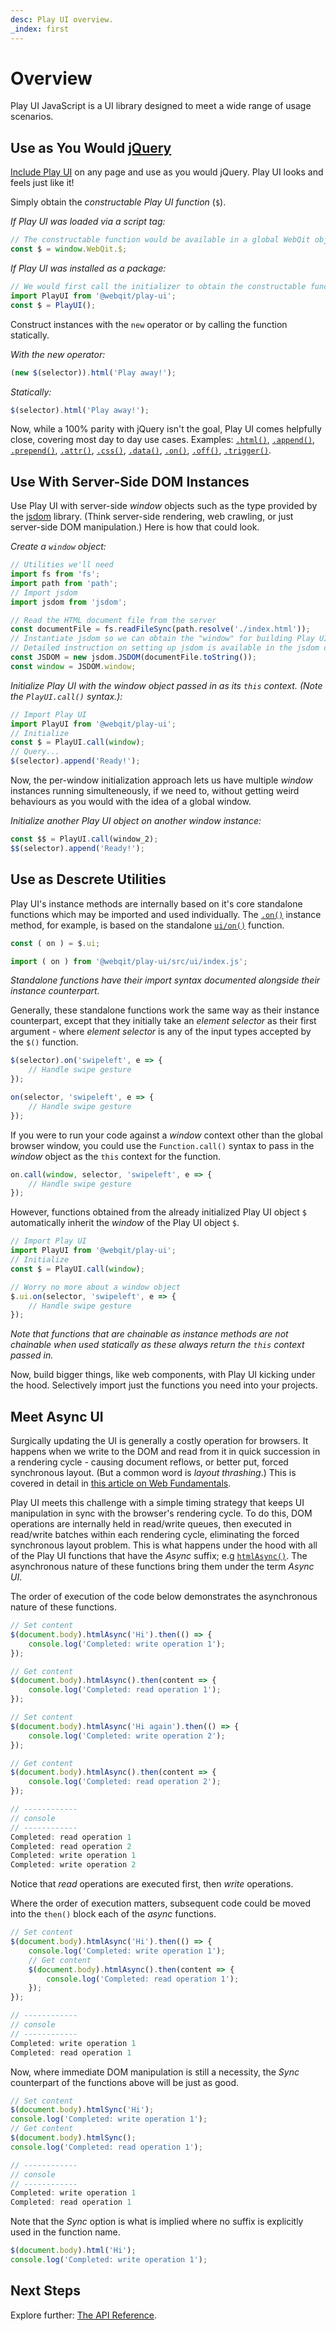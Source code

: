 ```yaml
---
desc: Play UI overview.
_index: first
---
```

# Overview

Play UI JavaScript is a UI library designed to meet a wide range of usage scenarios.

## Use as You Would [jQuery](https://jquery.com)

[Include Play UI](../download) on any page and use as you would jQuery. Play UI looks and feels just like it!

Simply obtain the *constructable Play UI function* (`$`).

*If Play UI was loaded via a script tag:*

```js
// The constructable function would be available in a global WebQit object
const $ = window.WebQit.$;
```

*If Play UI was installed as a package:*

```js
// We would first call the initializer to obtain the constructable function
import PlayUI from '@webqit/play-ui';
const $ = PlayUI();
```

Construct instances with the `new` operator or by calling the function statically.

*With the new operator:*

```js
(new $(selector)).html('Play away!');
```

*Statically:*

```js
$(selector).html('Play away!');
```

Now, while a 100% parity with jQuery isn't the goal, Play UI comes helpfully close, covering most day to day use cases. Examples: [`.html()`](../api/dom/html), [`.append()`](../api/dom/append), [`.prepend()`](../api/dom/prepend), [`.attr()`](../api/dom/attr), [`.css()`](../api/css/css), [`.data()`](../api/app/data), [`.on()`](../api/ui/on), [`.off()`](../api/ui/off), [`.trigger()`](../api/ui/trigger).

## Use With Server-Side DOM Instances

Use Play UI with server-side *window* objects such as the type provided by the [jsdom](https://github.com/jsdom/jsdom) library. (Think server-side rendering, web crawling, or just server-side DOM manipulation.) Here is how that could look.

*Create a `window` object:*

```js
// Utilities we'll need
import fs from 'fs';
import path from 'path';
// Import jsdom
import jsdom from 'jsdom';

// Read the HTML document file from the server
const documentFile = fs.readFileSync(path.resolve('./index.html'));
// Instantiate jsdom so we can obtain the "window" for building Play UI
// Detailed instruction on setting up jsdom is available in the jsdom docs
const JSDOM = new jsdom.JSDOM(documentFile.toString());
const window = JSDOM.window;
```

*Initialize Play UI with the window object passed in as its `this` context. (Note the `PlayUI.call()` syntax.):*

```js
// Import Play UI
import PlayUI from '@webqit/play-ui';
// Initialize
const $ = PlayUI.call(window);
// Query...
$(selector).append('Ready!');
```

Now, the per-window initialization approach lets us have multiple *window* instances running simulteneously, if we need to, without getting weird behaviours as you would with the idea of a global window.

*Initialize another Play UI object on another window instance:*

```js
const $$ = PlayUI.call(window_2);
$$(selector).append('Ready!');
```

## Use as Descrete Utilities

Play UI's instance methods are internally based on it's core standalone functions which may be imported and used individually. The [`.on()`](../api/ui/on) instance method, for example, is based on the standalone [`ui/on()`](../api/ui/on#static-usage) function.

```js
const ( on ) = $.ui;
```
```js
import ( on ) from '@webqit/play-ui/src/ui/index.js';
```

*Standalone functions have their import syntax documented alongside their instance counterpart.*

Generally, these standalone functions work the same way as their instance counterpart, except that they initially take an *element selector* as their first argument - where *element selector* is any of the input types accepted by the `$()` function.


```js
$(selector).on('swipeleft', e => {
    // Handle swipe gesture
});
```
```js
on(selector, 'swipeleft', e => {
    // Handle swipe gesture
});
```

If you were to run your code against a *window* context other than the global browser window, you could use the `Function.call()` syntax to pass in the *window* object as the `this` context for the function.

```js
on.call(window, selector, 'swipeleft', e => {
    // Handle swipe gesture
});
```

However, functions obtained from the already initialized Play UI object `$` automatically inherit the *window* of the Play UI object `$`.

```js
// Import Play UI
import PlayUI from '@webqit/play-ui';
// Initialize
const $ = PlayUI.call(window);

// Worry no more about a window object
$.ui.on(selector, 'swipeleft', e => {
    // Handle swipe gesture
});
```

*Note that functions that are chainable as instance methods are not chainable when used statically as these always return the `this` context passed in.*

Now, build bigger things, like web components, with Play UI kicking under the hood. Selectively import just the functions you need into your projects.

## Meet Async UI

Surgically updating the UI is generally a costly operation for browsers. It happens when we write to the DOM and read from it in quick succession in a rendering cycle - causing document reflows, or better put, forced synchronous layout. (But a common word is *layout thrashing*.) This is covered in detail in [this article on Web Fundamentals](https://developers.google.com/web/fundamentals/performance/rendering/avoid-large-complex-layouts-and-layout-thrashing).

Play UI meets this challenge with a simple timing strategy that keeps UI manipulation in sync with the browser's rendering cycle. To do this, DOM operations are internally held in read/write queues, then executed in read/write batches within each rendering cycle, eliminating the forced synchronous layout problem. This is what happens under the hood with all of the Play UI functions that have the *Async* suffix; e.g [`htmlAsync()`](../api/dom/htmlasync). The asynchronous nature of these functions bring them under the term *Async UI*.

The order of execution of the code below demonstrates the asynchronous nature of these functions.

```js
// Set content
$(document.body).htmlAsync('Hi').then(() => {
    console.log('Completed: write operation 1');
});

// Get content
$(document.body).htmlAsync().then(content => {
    console.log('Completed: read operation 1');
});

// Set content
$(document.body).htmlAsync('Hi again').then(() => {
    console.log('Completed: write operation 2');
});

// Get content
$(document.body).htmlAsync().then(content => {
    console.log('Completed: read operation 2');
});

// ------------
// console
// ------------
Completed: read operation 1
Completed: read operation 2
Completed: write operation 1
Completed: write operation 2
```

Notice that *read* operations are executed first, then *write* operations.

Where the order of execution matters, subsequent code could be moved into the `then()` block each of the *async* functions.

```js
// Set content
$(document.body).htmlAsync('Hi').then(() => {
    console.log('Completed: write operation 1');
    // Get content
    $(document.body).htmlAsync().then(content => {
        console.log('Completed: read operation 1');
    });
});

// ------------
// console
// ------------
Completed: write operation 1
Completed: read operation 1
```

Now, where immediate DOM manipulation is still a necessity, the *Sync* counterpart of the functions above will be just as good.

```js
// Set content
$(document.body).htmlSync('Hi');
console.log('Completed: write operation 1');
// Get content
$(document.body).htmlSync();
console.log('Completed: read operation 1');

// ------------
// console
// ------------
Completed: write operation 1
Completed: read operation 1
```

Note that the *Sync* option is what is implied where no suffix is explicitly used in the function name.

```js
$(document.body).html('Hi');
console.log('Completed: write operation 1');
```

## Next Steps

Explore further: [The API Reference](../api).
